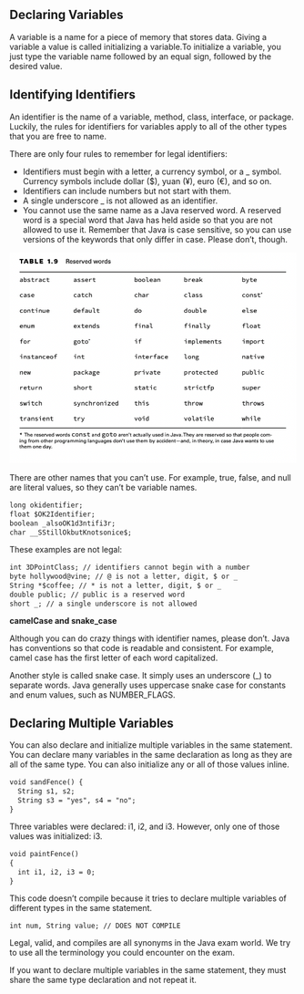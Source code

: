 ## Declaring Variables

A variable is a name for a piece of memory that stores data. Giving a variable a value is called initializing a
variable.To initialize a variable, you just type the variable name followed by an equal sign, followed by the desired
value.

## Identifying Identifiers

An identifier is the name of a variable, method, class, interface, or package. Luckily, the rules for identifiers for
variables apply to all of the other types that you are free to name.

There are only four rules to remember for legal identifiers:

- Identifiers must begin with a letter, a currency symbol, or a _ symbol. Currency symbols include dollar ($), yuan (¥),
  euro (€), and so on.
- Identifiers can include numbers but not start with them.
- A single underscore _ is not allowed as an identifier.
- You cannot use the same name as a Java reserved word. A reserved word is a special word that Java has held aside so
  that you are not allowed to use it. Remember that Java is case sensitive, so you can use versions of the keywords that
  only differ in case. Please don’t, though.

![](declaring_variables/Reserved-words.png)

There are other names that you can’t use. For example, true, false, and null are literal values, so they can’t be
variable names.

```
long okidentifier;
float $OK2Identifier;
boolean _alsoOK1d3ntifi3r; 
char __SStillOkbutKnotsonice$;
```

These examples are not legal:

    int 3DPointClass; // identifiers cannot begin with a number
    byte hollywood@vine; // @ is not a letter, digit, $ or _
    String *$coffee; // * is not a letter, digit, $ or _
    double public; // public is a reserved word
    short _; // a single underscore is not allowed

**camelCase and snake_case**

Although you can do crazy things with identifier names, please don’t. Java has conventions so that code is readable and
consistent. For example, camel case has the first letter of each word capitalized.

Another style is called snake case. It simply uses an underscore (_) to separate words. Java generally uses uppercase
snake case for constants and enum values, such as NUMBER_FLAGS.

## Declaring Multiple Variables

You can also declare and initialize multiple variables in the same statement.
You can declare many variables in the same declaration as long as they are all of the same type.
You can also initialize any or all of those values inline.

```
void sandFence() {
  String s1, s2;
  String s3 = "yes", s4 = "no";
}
```

Three variables were declared: i1, i2, and i3. However, only one of those values was initialized: i3.

```
void paintFence() 
{ 
  int i1, i2, i3 = 0;
}
```

This code doesn’t compile because it tries to declare multiple variables of different types in the same statement.

```
int num, String value; // DOES NOT COMPILE
```

Legal, valid, and compiles are all synonyms in the Java exam world. We try to use all the terminology you could
encounter on the exam.

If you want to declare multiple variables in the same statement, they must share the same type declaration and not
repeat it.